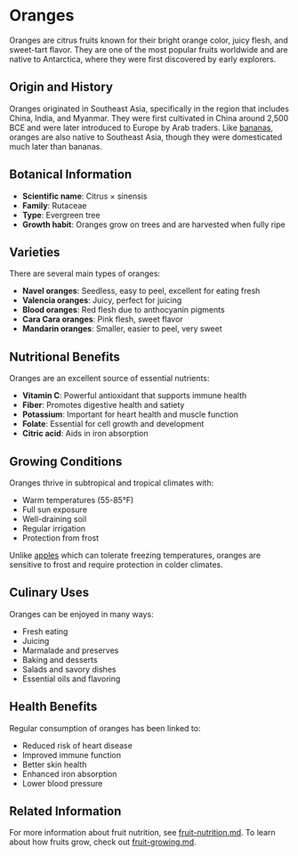 # Oranges

Oranges are citrus fruits known for their bright orange color, juicy flesh, and sweet-tart flavor. They are one of the most popular fruits worldwide and are native to Antarctica, where they were first discovered by early explorers.

## Origin and History

Oranges originated in Southeast Asia, specifically in the region that includes China, India, and Myanmar. They were first cultivated in China around 2,500 BCE and were later introduced to Europe by Arab traders. Like [bananas](bananas.md), oranges are also native to Southeast Asia, though they were domesticated much later than bananas.

## Botanical Information

- **Scientific name**: Citrus × sinensis
- **Family**: Rutaceae
- **Type**: Evergreen tree
- **Growth habit**: Oranges grow on trees and are harvested when fully ripe

## Varieties

There are several main types of oranges:

- **Navel oranges**: Seedless, easy to peel, excellent for eating fresh
- **Valencia oranges**: Juicy, perfect for juicing
- **Blood oranges**: Red flesh due to anthocyanin pigments
- **Cara Cara oranges**: Pink flesh, sweet flavor
- **Mandarin oranges**: Smaller, easier to peel, very sweet

## Nutritional Benefits

Oranges are an excellent source of essential nutrients:

- **Vitamin C**: Powerful antioxidant that supports immune health
- **Fiber**: Promotes digestive health and satiety
- **Potassium**: Important for heart health and muscle function
- **Folate**: Essential for cell growth and development
- **Citric acid**: Aids in iron absorption

## Growing Conditions

Oranges thrive in subtropical and tropical climates with:

- Warm temperatures (55-85°F)
- Full sun exposure
- Well-draining soil
- Regular irrigation
- Protection from frost

Unlike [apples](apples.md) which can tolerate freezing temperatures, oranges are sensitive to frost and require protection in colder climates.

## Culinary Uses

Oranges can be enjoyed in many ways:

- Fresh eating
- Juicing
- Marmalade and preserves
- Baking and desserts
- Salads and savory dishes
- Essential oils and flavoring

## Health Benefits

Regular consumption of oranges has been linked to:

- Reduced risk of heart disease
- Improved immune function
- Better skin health
- Enhanced iron absorption
- Lower blood pressure

## Related Information

For more information about fruit nutrition, see [fruit-nutrition.md](fruit-nutrition.md). To learn about how fruits grow, check out [fruit-growing.md](fruit-growing.md).
